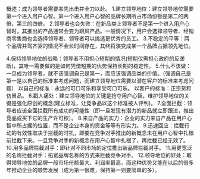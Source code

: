 概述：成为领导者需要率先出击并全力以赴。
1.建立领导地位：建立领导地位需要第一个进入用户心智。第一个进入用户心智的品牌长期所占市场份额是第二的两倍，第三的四倍。
2.领导者也会失败：在新品类上领导者不是第一个进入用户心智时，其推出的产品通常会变为跟风产品。一般情况下，用户会选择领导者、经销商零售商也会选择领导者、领导者可以挑选更优秀的员工。
3.不稳定的平等：两个品牌并驾齐驱的情况不会长时间存在，其终将演变成某一个品牌占据领先地位。

4.保持领导地位的战略：领导者不用担心短期的情况(短期仅需担心政府的反垄断)，其唯一需要做的是如何凭借短期的优势保持长期的稳定性。
5.什么不该做：一旦成为领导者，就不该强调自己是第一，而应该强调品类的价值。（强调自己是第一是以自己的标准来考虑问题，而建立领导地位需要以潜在客户的标准来考虑问题）
以自己的标准：永远的可口可乐和享受可口可乐。
以客户的标准：正宗货和仿冒品。
6.戳人痛处：建立领导地位的关键是抢夺用户心智，维护领导地位的关键是强化原创的概念(建立标准，让竞争品以这个标准被人评判)。
7.全面拦截：领导者应该全面拦截所有成功的可能性（即一旦发现有潜力的新品就立即跟进，推出竞品或买下它的生产许可权）。
8.来自产品的实力：企业的实力来自产品在用户心智中所占据的位置，而不是企业本身的资金等等有形实力。
9.迅速回应：拦截行动的有效性取决于拦截的时机，即要在竞争对手推出的新概念未在用户心智中扎根前拦截下来。一旦竞争对手的新概念在用户心智中扎根了，再拦截已经无效了。
10.用多品牌拦截对手：即针对不同市场的定位推出新品牌拦截对手。
11.用更宽泛的名称拦截对手：拓宽品牌名称的方式来拦截竞争对手。
12.领导地位的好处：取得领导地位的品牌一般市场份额最大、利润率最高。而这种优势又能在以后的很多年推动企业的顺势发展（成为第一很难，保持第一则要简单的多）。